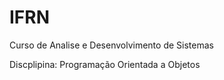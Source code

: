 # IFRN

Curso de Analise e Desenvolvimento de Sistemas

Discplipina: Programação Orientada a Objetos
